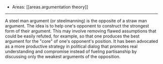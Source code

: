 
- Areas: [[areas.argumentation theory]]

---

A steel man argument (or steelmanning) is the opposite of a straw man argument. The idea is to help one's opponent to construct the strongest form of their argument. This may involve removing flawed assumptions that could be easily refuted, for example, so that one produces the best argument for the "core" of one's opponent's position. It has been advocated as a more productive strategy in political dialog that promotes real understanding and compromise instead of fueling partisanship by discussing only the weakest arguments of the opposition.
